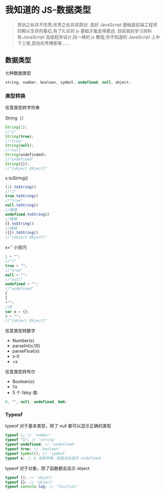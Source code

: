 # 我知道的 JS-数据类型

> 原创之处并不优秀,优秀之处并非原创. 良好 JavaScript 基础是前端工程师的赖以生存的基石,有了扎实的 js 基础才能走得更远. 目前我的学习资料有:JavaScript 高级程序设计,阮一峰的 js 教程,你不知道的 JavaScript 上中下三卷,其他优秀博客等......

## 数据类型

七种数据类型

```javascript
string, number, boolean, symbol, undefined, null, object;
```

### 类型转换

任意类型转字符串

String（）

```javascript
String(1);
//"1"
String(true);
//"true"
String(null);
//"null"
String(undefinded);
//"undefined"
String({});
//"[object Object]"
```

x.toString\(\)

```javascript
(1).toString()
//"1"
true.toString()
//"true"
null.toString()
//报错
undefined.toString()
//报错
{}.toString()
//报错
({}).toString()
//"[object Object]"
```

x+’’ 小技巧

```javascript
1 + "";
//"1"
true + "";
//"true"
null + "";
//"null"
undefined + "";
//"undefined"
{
}
+"";
//0
var o = {};
0 + "";
//"[object Object]"
```

任意类型转数字

- Number\(x\)
- parseInt\(x,10\)
- parseFloat\(x\)
- x-0
- +x

任意类型转布尔

- Boolean\(x\)
- !!x
- 5 个 falsy 值:

```javascript
0, "", null, undefined, NaN;
```

### Typeof

typeof 对于基本类型，除了 null 都可以显示正确的类型

```javascript
typeof 1; // 'number'
typeof "1"; // 'string'
typeof undefined; // 'undefined'
typeof true; // 'boolean'
typeof Symbol(); // 'symbol'
typeof a; // b 没有声明，但是还会显示 undefined
```

typeof 对于对象，除了函数都会显示 object

```javascript
typeof []; // 'object'
typeof {}; // 'object'
typeof console.log; // 'function'
```
